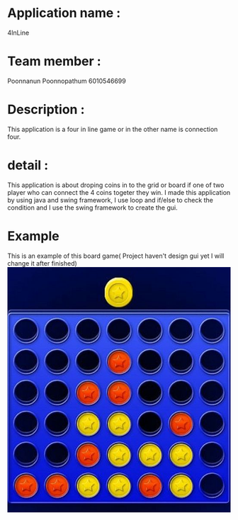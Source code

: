 # Application name : 
4InLine
# Team member : 
Poonnanun Poonnopathum 6010546699
# Description :
This application is a four in line game or in the other name is connection four.
# detail :
  This application is about droping coins in to the grid or board if one of two player who can connect the 4 coins togeter they win. I made this application by using java and swing framework, I use loop and if/else to check the condition and I use the swing framework to create the gui.
# Example
This is an example of this board game( Project haven't design gui yet I will change it after finished)
![Example](src/ReadmePic/3193157_f520.jpg)
